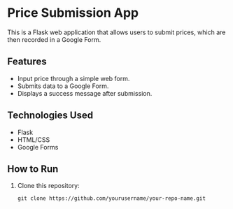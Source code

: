 # Price Submission App

This is a Flask web application that allows users to submit prices, which are then recorded in a Google Form.

## Features

- Input price through a simple web form.
- Submits data to a Google Form.
- Displays a success message after submission.

## Technologies Used

- Flask
- HTML/CSS
- Google Forms

## How to Run

1. Clone this repository:
   ```
   git clone https://github.com/yourusername/your-repo-name.git
  ```
